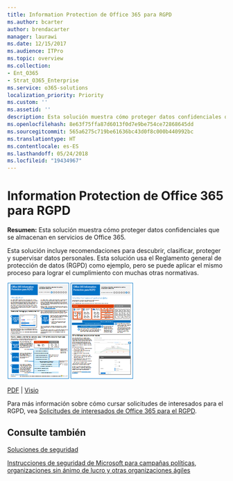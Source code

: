 ```yaml
---
title: Information Protection de Office 365 para RGPD
ms.author: bcarter
author: brendacarter
manager: laurawi
ms.date: 12/15/2017
ms.audience: ITPro
ms.topic: overview
ms.collection:
- Ent_O365
- Strat_O365_Enterprise
ms.service: o365-solutions
localization_priority: Priority
ms.custom: ''
ms.assetid: ''
description: Esta solución muestra cómo proteger datos confidenciales que se almacenan en servicios de Office 365.
ms.openlocfilehash: 8e63f75ffa87d6013f0d7e9be754ce72868645dd
ms.sourcegitcommit: 565a6275c719be61636bc43d0f8c000b440992bc
ms.translationtype: HT
ms.contentlocale: es-ES
ms.lasthandoff: 05/24/2018
ms.locfileid: "19434967"
---
```

# <a name="office-365-information-protection-for-gdpr"></a>Information Protection de Office 365 para RGPD

 **Resumen:** Esta solución muestra cómo proteger datos confidenciales que se almacenan en servicios de Office 365.
  
Esta solución incluye recomendaciones para descubrir, clasificar, proteger y supervisar datos personales. Esta solución usa el Reglamento general de protección de datos (RGPD) como ejemplo, pero se puede aplicar el mismo proceso para lograr el cumplimiento con muchas otras normativas.

[![Imagen en miniatura del póster "Information Protection en Office 365 para RGPD".](images/InfoProtectGDPR_Poster/o365infoprotectforgdpr_thumb.png)](http://download.microsoft.com/download/E/C/D/ECD5A339-EF10-4420-B3A9-99098884D716/MSFT_Cloud_architecture_information%20protection%20for%20GDPR.pdf)

[PDF](http://download.microsoft.com/download/E/C/D/ECD5A339-EF10-4420-B3A9-99098884D716/MSFT_Cloud_architecture_information%20protection%20for%20GDPR.pdf)  |  [Visio](http://download.microsoft.com/download/E/C/D/ECD5A339-EF10-4420-B3A9-99098884D716/MSFT_Cloud_architecture_information%20protection%20for%20GDPR.vsdx)
  
Para más información sobre cómo cursar solicitudes de interesados para el RGPD, vea [Solicitudes de interesados de Office 365 para el RGPD](https://docs.microsoft.com/en-us/microsoft-365/compliance/gdpr-dsr-office365?toc=/microsoft-365/enterprise/toc.json). 

## <a name="see-also"></a>Consulte también

[Soluciones de seguridad](security-solutions.md)
  
[Instrucciones de seguridad de Microsoft para campañas políticas, organizaciones sin ánimo de lucro y otras organizaciones ágiles](microsoft-security-guidance-for-political-campaigns-nonprofits-and-other-agile-o.md)





